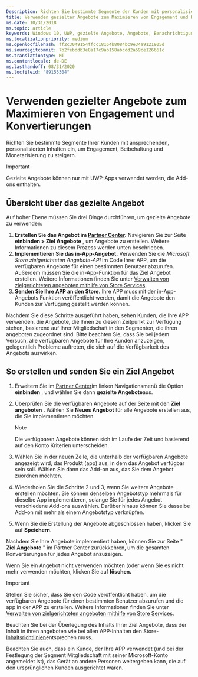 ```yaml
---
Description: Richten Sie bestimmte Segmente der Kunden mit personalisierten Inhalten ein, um Engagement, Beibehaltung und Monetarisierung zu steigern.
title: Verwenden gezielter Angebote zum Maximieren von Engagement und Konvertierungen
ms.date: 10/31/2018
ms.topic: article
keywords: Windows 10, UWP, gezielte Angebote, Angebote, Benachrichtigungen
ms.localizationpriority: medium
ms.openlocfilehash: ff2c3049154ffcc18164b8084bc9e34a9121905d
ms.sourcegitcommit: 7b2febddb3e8a17c9ab158abcdd2a59ce126661c
ms.translationtype: MT
ms.contentlocale: de-DE
ms.lasthandoff: 08/31/2020
ms.locfileid: "89155304"
---
```

# <a name="use-targeted-offers-to-maximize-engagement-and-conversions"></a>Verwenden gezielter Angebote zum Maximieren von Engagement und Konvertierungen

Richten Sie bestimmte Segmente Ihrer Kunden mit ansprechenden, personalisierten Inhalten ein, um Engagement, Beibehaltung und Monetarisierung zu steigern.

> [!IMPORTANT]
> Gezielte Angebote können nur mit UWP-Apps verwendet werden, die Add-ons enthalten.

## <a name="targeted-offer-overview"></a>Übersicht über das gezielte Angebot

Auf hoher Ebene müssen Sie drei Dinge durchführen, um gezielte Angebote zu verwenden:

1. **Erstellen Sie das Angebot im [Partner Center](https://partner.microsoft.com/dashboard).** Navigieren Sie zur Seite **einbinden > Ziel Angebote** , um Angebote zu erstellen. Weitere Informationen zu diesem Prozess werden unten beschrieben.
2. **Implementieren Sie das in-App-Angebot.** Verwenden Sie die *Microsoft Store zielgerichteten Angebote-API* im Code Ihrer APP, um die verfügbaren Angebote für einen bestimmten Benutzer abzurufen. Außerdem müssen Sie die in-App-Funktion für das Ziel Angebot erstellen. Weitere Informationen finden Sie unter [Verwalten von zielgerichteten angeboten mithilfe von Store Services](../monetize/manage-targeted-offers-using-windows-store-services.md).
3. **Senden Sie Ihre APP an den Store.** Ihre APP muss mit der in-App-Angebots Funktion veröffentlicht werden, damit die Angebote den Kunden zur Verfügung gestellt werden können.

Nachdem Sie diese Schritte ausgeführt haben, sehen Kunden, die Ihre APP verwenden, die Angebote, die Ihnen zu diesem Zeitpunkt zur Verfügung stehen, basierend auf Ihrer Mitgliedschaft in den Segmenten, die ihren angeboten zugeordnet sind. Bitte beachten Sie, dass Sie bei jedem Versuch, alle verfügbaren Angebote für Ihre Kunden anzuzeigen, gelegentlich Probleme auftreten, die sich auf die Verfügbarkeit des Angebots auswirken.


## <a name="to-create-and-send-a-targeted-offer"></a>So erstellen und senden Sie ein Ziel Angebot

1.  Erweitern Sie im [Partner Center](https://partner.microsoft.com/dashboard)im linken Navigationsmenü die Option **einbinden** , und wählen Sie dann **gezielte Angebote**aus.
2.  Überprüfen Sie die verfügbaren Angebote auf der Seite mit den **Ziel angeboten** . Wählen Sie **Neues Angebot** für alle Angebote erstellen aus, die Sie implementieren möchten.

    > [!NOTE]
    > Die verfügbaren Angebote können sich im Laufe der Zeit und basierend auf den Konto Kriterien unterscheiden.

3.  Wählen Sie in der neuen Zeile, die unterhalb der verfügbaren Angebote angezeigt wird, das Produkt (app) aus, in dem das Angebot verfügbar sein soll. Wählen Sie dann das Add-on aus, das Sie dem Angebot zuordnen möchten.
4.  Wiederholen Sie die Schritte 2 und 3, wenn Sie weitere Angebote erstellen möchten. Sie können denselben Angebotstyp mehrmals für dieselbe App implementieren, solange Sie für jedes Angebot verschiedene Add-ons auswählen. Darüber hinaus können Sie dasselbe Add-on mit mehr als einem Angebotstyp verknüpfen.
5.  Wenn Sie die Erstellung der Angebote abgeschlossen haben, klicken Sie auf **Speichern**.

Nachdem Sie Ihre Angebote implementiert haben, können Sie zur Seite " **Ziel Angebote** " im Partner Center zurückkehren, um die gesamten Konvertierungen für jedes Angebot anzuzeigen.

Wenn Sie ein Angebot nicht verwenden möchten (oder wenn Sie es nicht mehr verwenden möchten, klicken Sie auf **löschen.**

> [!IMPORTANT]
> Stellen Sie sicher, dass Sie den Code veröffentlicht haben, um die verfügbaren Angebote für einen bestimmten Benutzer abzurufen und die app in der APP zu erstellen. Weitere Informationen finden Sie unter [Verwalten von zielgerichteten angeboten mithilfe von Store Services](../monetize/manage-targeted-offers-using-windows-store-services.md).
>
> Beachten Sie bei der Überlegung des Inhalts Ihrer Ziel Angebote, dass der Inhalt in ihren angeboten wie bei allen APP-Inhalten den Store- [Inhaltsrichtlinien](/legal/windows/agreements/store-policies)entsprechen muss.
>
> Beachten Sie auch, dass ein Kunde, der Ihre APP verwendet (und bei der Festlegung der Segment Mitgliedschaft mit seiner Microsoft-Konto angemeldet ist), das Gerät an andere Personen weitergeben kann, die auf den ursprünglichen Kunden ausgerichtet waren.